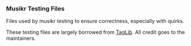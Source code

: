 ### Musikr Testing Files

Files used by musikr testing to ensure correctness, especially with quirks.

These testing files are largely borrowed from [TagLib](https://github.com/taglib/taglib).
All credit goes to the maintainers.
